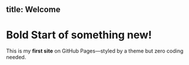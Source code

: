 title: Welcome
---

# **Bold** Start of something new!

This is my **first site** on GitHub Pages—styled by a theme but zero coding needed.
